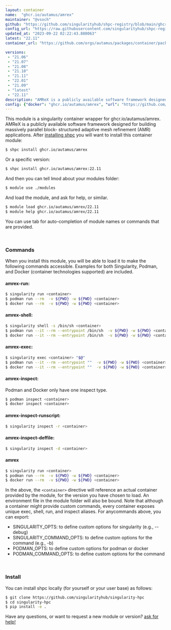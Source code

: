 ```yaml
---
layout: container
name:  "ghcr.io/autamus/amrex"
maintainer: "@vsoch"
github: "https://github.com/singularityhub/shpc-registry/blob/main/ghcr.io/autamus/amrex/container.yaml"
config_url: "https://raw.githubusercontent.com/singularityhub/shpc-registry/main/ghcr.io/autamus/amrex/container.yaml"
updated_at: "2023-09-22 02:22:43.880063"
latest: "22.11"
container_url: "https://github.com/orgs/autamus/packages/container/package/amrex"

versions:
 - "21.06"
 - "21.07"
 - "21.08"
 - "21.10"
 - "21.11"
 - "22.01"
 - "21.09"
 - "latest"
 - "22.11"
description: "AMReX is a publicly available software framework designed for building massively parallel block- structured adaptive mesh refinement (AMR) applications."
config: {"docker": "ghcr.io/autamus/amrex", "url": "https://github.com/orgs/autamus/packages/container/package/amrex", "maintainer": "@vsoch", "description": "AMReX is a publicly available software framework designed for building massively parallel block- structured adaptive mesh refinement (AMR) applications.", "latest": {"22.11": "sha256:a903a9f94fca202e8c60cfa96c0318ac6f4c6fb4dcee4a3fedf959b8f8802d3a"}, "tags": {"21.06": "sha256:b2e48c43f50f3899e53df008e2f2b260858a74e63d42918b970bd53730f07908", "21.07": "sha256:4084a79d6bd543109f0ba96797ce8955dd8e62d41a15ad292b5ce28ea7433a95", "21.08": "sha256:947d49d53818e622c10fca6277edd8c150ae914f7068673b8c50b6975404a727", "21.10": "sha256:e0d0bfefa77232674175ed0f8932a78601fa324c8d01a3347ab07f06c5d57bc5", "21.11": "sha256:a9d6a7c439daf797b9c62d64be10917697b7040d950586c8e2689837f7ef722a", "22.01": "sha256:7cb21a53bc86d27eaea42b37d58352da5d35bf621fa682459ad5699269c9eb81", "21.09": "sha256:54f5022dfacc514dcb575b5a704d05e8de67caf126d0886d46db748a9605c6e9", "latest": "sha256:a903a9f94fca202e8c60cfa96c0318ac6f4c6fb4dcee4a3fedf959b8f8802d3a", "22.11": "sha256:a903a9f94fca202e8c60cfa96c0318ac6f4c6fb4dcee4a3fedf959b8f8802d3a"}}
---
```


This module is a singularity container wrapper for ghcr.io/autamus/amrex.
AMReX is a publicly available software framework designed for building massively parallel block- structured adaptive mesh refinement (AMR) applications.
After [installing shpc](#install) you will want to install this container module:


```bash
$ shpc install ghcr.io/autamus/amrex
```

Or a specific version:

```bash
$ shpc install ghcr.io/autamus/amrex:22.11
```

And then you can tell lmod about your modules folder:

```bash
$ module use ./modules
```

And load the module, and ask for help, or similar.

```bash
$ module load ghcr.io/autamus/amrex/22.11
$ module help ghcr.io/autamus/amrex/22.11
```

You can use tab for auto-completion of module names or commands that are provided.

<br>

### Commands

When you install this module, you will be able to load it to make the following commands accessible.
Examples for both Singularity, Podman, and Docker (container technologies supported) are included.

#### amrex-run:

```bash
$ singularity run <container>
$ podman run --rm  -v ${PWD} -w ${PWD} <container>
$ docker run --rm  -v ${PWD} -w ${PWD} <container>
```

#### amrex-shell:

```bash
$ singularity shell -s /bin/sh <container>
$ podman run --it --rm --entrypoint /bin/sh  -v ${PWD} -w ${PWD} <container>
$ docker run --it --rm --entrypoint /bin/sh  -v ${PWD} -w ${PWD} <container>
```

#### amrex-exec:

```bash
$ singularity exec <container> "$@"
$ podman run --it --rm --entrypoint ""  -v ${PWD} -w ${PWD} <container> "$@"
$ docker run --it --rm --entrypoint ""  -v ${PWD} -w ${PWD} <container> "$@"
```

#### amrex-inspect:

Podman and Docker only have one inspect type.

```bash
$ podman inspect <container>
$ docker inspect <container>
```

#### amrex-inspect-runscript:

```bash
$ singularity inspect -r <container>
```

#### amrex-inspect-deffile:

```bash
$ singularity inspect -d <container>
```



#### amrex

```bash
$ singularity run <container>
$ podman run --rm  -v ${PWD} -w ${PWD} <container>
$ docker run --rm  -v ${PWD} -w ${PWD} <container>
```


In the above, the `<container>` directive will reference an actual container provided
by the module, for the version you have chosen to load. An environment file in the
module folder will also be bound. Note that although a container
might provide custom commands, every container exposes unique exec, shell, run, and
inspect aliases. For anycommands above, you can export:

 - SINGULARITY_OPTS: to define custom options for singularity (e.g., --debug)
 - SINGULARITY_COMMAND_OPTS: to define custom options for the command (e.g., -b)
 - PODMAN_OPTS: to define custom options for podman or docker
 - PODMAN_COMMAND_OPTS: to define custom options for the command

<br>

### Install

You can install shpc locally (for yourself or your user base) as follows:

```bash
$ git clone https://github.com/singularityhub/singularity-hpc
$ cd singularity-hpc
$ pip install -e .
```

Have any questions, or want to request a new module or version? [ask for help!](https://github.com/singularityhub/singularity-hpc/issues)